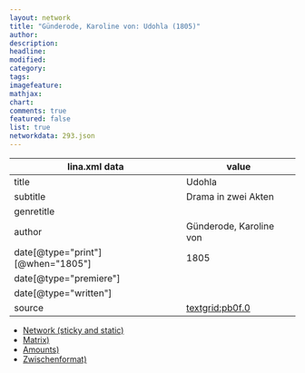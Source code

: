 ```yaml
---
layout: network
title: "Günderode, Karoline von: Udohla (1805)"
author:
description:
headline:
modified:
category:
tags:
imagefeature: 
mathjax: 
chart: 
comments: true
featured: false
list: true
networkdata: 293.json
---
```

lina.xml data  | value
------------- | -------------
title|Udohla
subtitle|Drama in zwei Akten
genretitle|
author|Günderode, Karoline von
date[@type="print"][@when="1805"]|1805
date[@type="premiere"]|
date[@type="written"]|
source|[textgrid:pb0f.0](https://textgridlab.org/1.0/tgcrud-public/rest/textgrid:pb0f.0/data)



* [Network (sticky and static)](/linas/network293)
* [Matrix)](/linas/matrix293)
* [Amounts)](/linas/amount293)
* [Zwischenformat)](/linas/lina293 )

